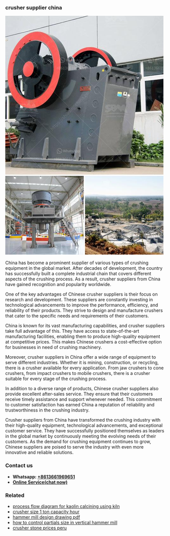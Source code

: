 <h3>crusher supplier china</h3><img src='1708589427.jpg' alt=''><p>China has become a prominent supplier of various types of crushing equipment in the global market. After decades of development, the country has successfully built a complete industrial chain that covers different aspects of the crushing process. As a result, crusher suppliers from China have gained recognition and popularity worldwide.</p><p>One of the key advantages of Chinese crusher suppliers is their focus on research and development. These suppliers are constantly investing in technological advancements to improve the performance, efficiency, and reliability of their products. They strive to design and manufacture crushers that cater to the specific needs and requirements of their customers.</p><p>China is known for its vast manufacturing capabilities, and crusher suppliers take full advantage of this. They have access to state-of-the-art manufacturing facilities, enabling them to produce high-quality equipment at competitive prices. This makes Chinese crushers a cost-effective option for businesses in need of crushing machinery.</p><p>Moreover, crusher suppliers in China offer a wide range of equipment to serve different industries. Whether it is mining, construction, or recycling, there is a crusher available for every application. From jaw crushers to cone crushers, from impact crushers to mobile crushers, there is a crusher suitable for every stage of the crushing process.</p><p>In addition to a diverse range of products, Chinese crusher suppliers also provide excellent after-sales service. They ensure that their customers receive timely assistance and support whenever needed. This commitment to customer satisfaction has earned China a reputation of reliability and trustworthiness in the crushing industry.</p><p>Crusher suppliers from China have transformed the crushing industry with their high-quality equipment, technological advancements, and exceptional customer service. They have successfully positioned themselves as leaders in the global market by continuously meeting the evolving needs of their customers. As the demand for crushing equipment continues to grow, Chinese suppliers are poised to serve the industry with even more innovative and reliable solutions.</p><h3>Contact us</h3><ul><li><strong>Whatsapp:&nbsp;<a href="https://wa.me/8613661969651">+8613661969651</a></strong></li><li><a href="https://swt.shibang-china.com/?git&amp;zhl&amp;crusher supplier china"><strong>Online Service(chat now)</strong></a></li></ul><h3>Related</h3><ul><li><a href='process flow diagram for kaolin calcining using kiln.md'>process flow diagram for kaolin calcining using kiln</a></li><li><a href='crusher size 1 ton capacity hour.md'>crusher size 1 ton capacity hour</a></li><li><a href='hammer mill design drawing pdf.md'>hammer mill design drawing pdf</a></li><li><a href='how to control partials size in vertical hammer mill.md'>how to control partials size in vertical hammer mill</a></li><li><a href='crusher stone prices peru.md'>crusher stone prices peru</a></li></ul>